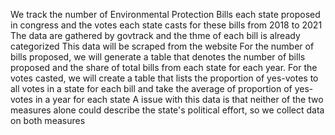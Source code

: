 We track the number of Environmental Protection Bills each state proposed in congress and the votes each state casts for these bills from 2018 to 2021
The data are gathered by govtrack and the thme of each bill is already categorized
This data will be scraped from the website
For the number of bills proposed, we will generate a table that denotes the number of bills proposed and the share of total bills from each state for each year. For the votes casted, we will create a table that lists the proportion of yes-votes to all votes in a state for each bill and take the average of proportion of yes-votes in a year for each state
A issue with this data is that neither of the two measures alone could describe the state's political effort, so we collect data on both measures
